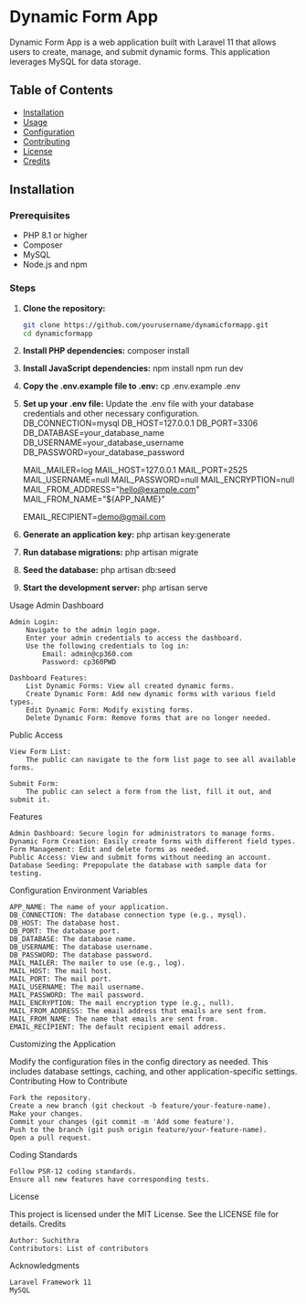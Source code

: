 # Dynamic Form App

Dynamic Form App is a web application built with Laravel 11 that allows users to create, manage, and submit dynamic forms. This application leverages MySQL for data storage.

## Table of Contents

-   [Installation](#installation)
-   [Usage](#usage)
-   [Configuration](#configuration)
-   [Contributing](#contributing)
-   [License](#license)
-   [Credits](#credits)

## Installation

### Prerequisites

-   PHP 8.1 or higher
-   Composer
-   MySQL
-   Node.js and npm

### Steps

1.  **Clone the repository:**
    ```bash
    git clone https://github.com/yourusername/dynamicformapp.git
    cd dynamicformapp
    ```
2.  **Install PHP dependencies:**
    composer install

3.  **Install JavaScript dependencies:**
    npm install
    npm run dev

4.  **Copy the .env.example file to .env:**
    cp .env.example .env

5.  **Set up your .env file:**
    Update the .env file with your database credentials and other necessary configuration.
    DB_CONNECTION=mysql
    DB_HOST=127.0.0.1
    DB_PORT=3306
    DB_DATABASE=your_database_name
    DB_USERNAME=your_database_username
    DB_PASSWORD=your_database_password

    MAIL_MAILER=log
    MAIL_HOST=127.0.0.1
    MAIL_PORT=2525
    MAIL_USERNAME=null
    MAIL_PASSWORD=null
    MAIL_ENCRYPTION=null
    MAIL_FROM_ADDRESS="hello@example.com"
    MAIL_FROM_NAME="${APP_NAME}"

    EMAIL_RECIPIENT=demo@gmail.com

6.  **Generate an application key:**
    php artisan key:generate
7.  **Run database migrations:**
    php artisan migrate
8.  **Seed the database:**
    php artisan db:seed

9.  **Start the development server:**
    php artisan serve

Usage
Admin Dashboard

    Admin Login:
        Navigate to the admin login page.
        Enter your admin credentials to access the dashboard.
        Use the following credentials to log in:
            Email: admin@cp360.com
            Password: cp360PWD

    Dashboard Features:
        List Dynamic Forms: View all created dynamic forms.
        Create Dynamic Form: Add new dynamic forms with various field types.
        Edit Dynamic Form: Modify existing forms.
        Delete Dynamic Form: Remove forms that are no longer needed.

Public Access

    View Form List:
        The public can navigate to the form list page to see all available forms.

    Submit Form:
        The public can select a form from the list, fill it out, and submit it.

Features

    Admin Dashboard: Secure login for administrators to manage forms.
    Dynamic Form Creation: Easily create forms with different field types.
    Form Management: Edit and delete forms as needed.
    Public Access: View and submit forms without needing an account.
    Database Seeding: Prepopulate the database with sample data for testing.

Configuration
Environment Variables

    APP_NAME: The name of your application.
    DB_CONNECTION: The database connection type (e.g., mysql).
    DB_HOST: The database host.
    DB_PORT: The database port.
    DB_DATABASE: The database name.
    DB_USERNAME: The database username.
    DB_PASSWORD: The database password.
    MAIL_MAILER: The mailer to use (e.g., log).
    MAIL_HOST: The mail host.
    MAIL_PORT: The mail port.
    MAIL_USERNAME: The mail username.
    MAIL_PASSWORD: The mail password.
    MAIL_ENCRYPTION: The mail encryption type (e.g., null).
    MAIL_FROM_ADDRESS: The email address that emails are sent from.
    MAIL_FROM_NAME: The name that emails are sent from.
    EMAIL_RECIPIENT: The default recipient email address.

Customizing the Application

Modify the configuration files in the config directory as needed. This includes database settings, caching, and other application-specific settings.
Contributing
How to Contribute

    Fork the repository.
    Create a new branch (git checkout -b feature/your-feature-name).
    Make your changes.
    Commit your changes (git commit -m 'Add some feature').
    Push to the branch (git push origin feature/your-feature-name).
    Open a pull request.

Coding Standards

    Follow PSR-12 coding standards.
    Ensure all new features have corresponding tests.

License

This project is licensed under the MIT License. See the LICENSE file for details.
Credits

    Author: Suchithra
    Contributors: List of contributors

Acknowledgments

    Laravel Framework 11
    MySQL
